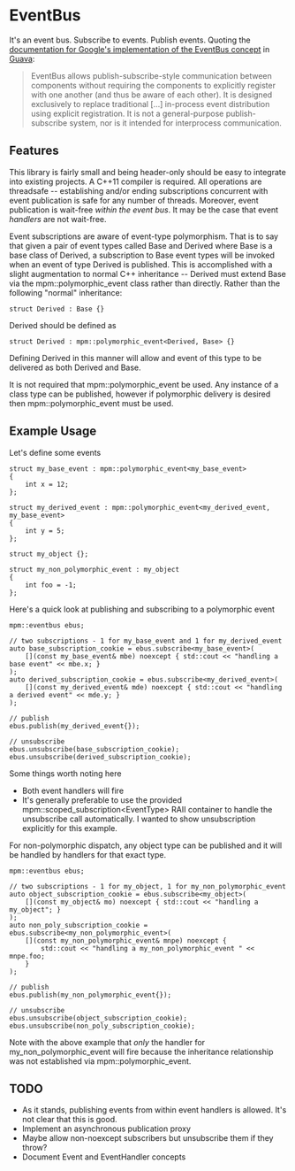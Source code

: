 # EventBus

It's an event bus. Subscribe to events. Publish events. Quoting the
[documentation for Google's implementation of the EventBus
concept](https://github.com/google/guava/wiki/EventBusExplained) in
[Guava](https://github.com/google/guava):

> EventBus allows publish-subscribe-style communication between components
> without requiring the components to explicitly register with one another (and
> thus be aware of each other). It is designed exclusively to replace
> traditional […] in-process event distribution using explicit registration. It
> is not a general-purpose publish-subscribe system, nor is it intended for
> interprocess communication.

## Features

This library is fairly small and being header-only should be easy to integrate
into existing projects. A C++11 compiler is required. All operations are
threadsafe -- establishing and/or ending subscriptions concurrent with event
publication is safe for any number of threads. Moreover, event publication is
wait-free _within the event bus_. It may be the case that event _handlers_ are not
wait-free.

Event subscriptions are aware of event-type polymorphism. That is to say that
given a pair of event types called Base and Derived where Base is a base class
of Derived, a subscription to Base event types will be invoked when an event of
type Derived is published. This is accomplished with a slight augmentation to
normal C++ inheritance -- Derived must extend Base via the
mpm::polymorphic_event class rather than directly. Rather than the following
"normal" inheritance:

    struct Derived : Base {}

Derived should be defined as

    struct Derived : mpm::polymorphic_event<Derived, Base> {}

Defining Derived in this manner will allow and event of this type to be
delivered as both Derived and Base.

It is not required that mpm::polymorphic_event be used. Any instance of a class
type can be published, however if polymorphic delivery is desired then
mpm::polymorphic_event must be used.

## Example Usage

Let's define some events

    struct my_base_event : mpm::polymorphic_event<my_base_event>
    {
        int x = 12;
    };

    struct my_derived_event : mpm::polymorphic_event<my_derived_event, my_base_event>
    {
        int y = 5;
    };

    struct my_object {};

    struct my_non_polymorphic_event : my_object
    {
        int foo = -1;
    };

Here's a quick look at publishing and subscribing to a polymorphic event

    mpm::eventbus ebus;

    // two subscriptions - 1 for my_base_event and 1 for my_derived_event
    auto base_subscription_cookie = ebus.subscribe<my_base_event>(
        [](const my_base_event& mbe) noexcept { std::cout << "handling a base event" << mbe.x; }
    );
    auto derived_subscription_cookie = ebus.subscribe<my_derived_event>(
        [](const my_derived_event& mde) noexcept { std::cout << "handling a derived event" << mde.y; }
    );
    
    // publish
    ebus.publish(my_derived_event{});

    // unsubscribe
    ebus.unsubscribe(base_subscription_cookie);
    ebus.unsubscribe(derived_subscription_cookie);
    
Some things worth noting here
* Both event handlers will fire
* It's generally preferable to use the provided mpm::scoped_subscription\<EventType>
  RAII container to handle the unsubscribe call automatically. I wanted to show
  unsubscription explicitly for this example.

For non-polymorphic dispatch, any object type can be published and it will be
handled by handlers for that exact type.

    mpm::eventbus ebus;

    // two subscriptions - 1 for my_object, 1 for my_non_polymorphic_event
    auto object_subscription_cookie = ebus.subscribe<my_object>(
        [](const my_object& mo) noexcept { std::cout << "handling a my_object"; }
    );
    auto non_poly_subscription_cookie = ebus.subscribe<my_non_polymorphic_event>(
        [](const my_non_polymorphic_event& mnpe) noexcept {
            std::cout << "handling a my_non_polymorphic_event " << mnpe.foo;
        }
    );

    // publish
    ebus.publish(my_non_polymorphic_event{});

    // unsubscribe
    ebus.unsubscribe(object_subscription_cookie);
    ebus.unsubscribe(non_poly_subscription_cookie);

Note with the above example that _only_ the handler for my_non_polymorphic_event
will fire because the inheritance relationship was not established via
mpm::polymorphic_event.

## TODO
- As it stands, publishing events from within event handlers is allowed. It's
  not clear that this is good.
- Implement an asynchronous publication proxy
- Maybe allow non-noexcept subscribers but unsubscribe them if they throw?
- Document Event and EventHandler concepts

